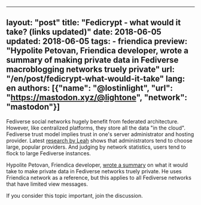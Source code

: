 
---
layout: "post"
title: "Fedicrypt - what would it take? (links updated)"
date: 2018-06-05
updated: 2018-06-05
tags:
    - friendica
preview: "Hypolite Petovan, Friendica developer, wrote a summary of making private data in Fediverse macroblogging networks truely private"
url: "/en/post/fedicrypt-what-would-it-take"
lang: en
authors: [{"name": "@lostinlight", "url": "https://mastodon.xyz/@lightone", "network": "mastodon"}]
---

Fediverse social networks hugely benefit from federated architecture. However, like centralized platforms, they store all the data "in the cloud". Fediverse trust model implies trust in one's server administrator and hosting provider. Latest [research by Leah](https://chaos.social/@leah/99837391793032137) shows that administrators tend to choose large, popular providers. And judging by network statistics, users tend to flock to large Fediverse instances.

Hypolite Petovan, Friendica developer, [wrote a summary](https://blog.mrpetovan.com/web-development/encrypting-private-data-in-a-social-network-web-app) on what it would take to make private data in Fediverse networks truely private. He uses Friendica network as a reference, but this applies to all Fediverse networks that have limited view messages.

If you consider this topic important, join the discussion.
